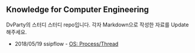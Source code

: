 ## Knowledge for Computer Engineering
DvParty의 스터디 스터디 repo입니다. 각자 Markdown으로 작성한 자료를 Update 해주세요.

* 2018/05/19 ssipflow - [OS: Process/Thread](https://github.com/DvParty/Knowledge/tree/master/ProcessThread20180519)